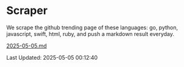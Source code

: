 # Scraper

We scrape the github trending page of these languages: go, python, javascript, swift, html, ruby, and push a markdown result everyday.

[2025-05-05.md](https://github.com/henson/Scraper/blob/master/2025-05-05.md)

Last Updated: 2025-05-05 00:12:40